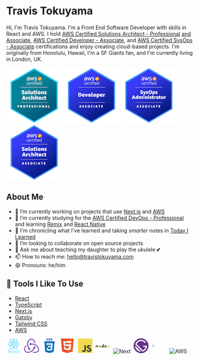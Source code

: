 # Travis Tokuyama

Hi, I'm Travis Tokuyama. I'm a Front End Software Developer with skills in React and AWS. I hold [AWS Certified Solutions Architect - Professional](https://www.credly.com/badges/1a190ceb-f2ba-45ac-8c13-b35c5fbcadc5/public_url) [and Associate](https://www.credly.com/badges/5d8dd135-a030-46b0-98f3-1d23a82e5b82/public_url), [AWS Certified Developer - Associate](https://www.credly.com/badges/7515ae2a-f4f0-4703-a43d-b95d5f7ed54a/public_url), and [AWS Certified SysOps - Associate](https://www.credly.com/badges/bc8d564f-0a7c-417e-add5-d4d51177900b/public_url) certifications and enjoy creating cloud-based projects. I'm originally from Honolulu, Hawaii, I'm a SF Giants fan, and I'm currently living in London, UK.

[![AWS SAP Badge](/awssap.png)](https://www.credly.com/badges/1a190ceb-f2ba-45ac-8c13-b35c5fbcadc5/public_url)
[![AWS CDA Badge](/awsda.png)](https://www.credly.com/badges/7515ae2a-f4f0-4703-a43d-b95d5f7ed54a/public_url)
[![AWS CSOA Badge](/awssoa.png)](https://www.credly.com/badges/bc8d564f-0a7c-417e-add5-d4d51177900b/public_url)
[![AWS CSAA Badge](/awscsaa.png)](https://www.credly.com/badges/5d8dd135-a030-46b0-98f3-1d23a82e5b82/public_url)

## About Me

- 🔭 I’m currently working on projects that use [Next.js](https://nextjs.org/) and [AWS](https://aws.amazon.com)
- 🌱 I’m currently studying for the [AWS Certified DevOps - Professional](https://aws.amazon.com/certification/certified-devops-engineer-professional) and learning [Remix](https://remix.run/) and [React Native](https://reactnative.dev/)
- :brain: I'm chronicling what I've learned and taking _smarter_ notes in [Today I Learned](https://github.com/trav15/til)
- 👯 I’m looking to collaborate on open source projects
- 💬 Ask me about teaching my daughter to play the ukulele :two_hearts:
- 📫 How to reach me: hello@travistokuyama.com
- 😄 Pronouns: he/him

## 🔧 Tools I Like To Use

- [React](https://reactjs.org/)
- [TypeScript](https://www.typescriptlang.org/)
- [Next.js](https://nextjs.org/)
- [Gatsby](https://www.gatsbyjs.com/)
- [Tailwind CSS](https://tailwindcss.com/)
- [AWS](https://aws.amazon.com/)

<p>
<img src="https://github.com/devicons/devicon/blob/master/icons/react/react-original-wordmark.svg" title="React" alt="React" width="40" height="40"/>&nbsp;
<img src="https://github.com/devicons/devicon/blob/master/icons/redux/redux-original.svg" title="Redux" alt="Redux " width="40" height="40"/>&nbsp;
<img src="https://github.com/devicons/devicon/blob/master/icons/css3/css3-plain-wordmark.svg"  title="CSS3" alt="CSS" width="40" height="40"/>&nbsp;
<img src="https://github.com/devicons/devicon/blob/master/icons/html5/html5-original.svg" title="HTML5" alt="HTML" width="40" height="40"/>&nbsp;
<img src="https://github.com/devicons/devicon/blob/master/icons/javascript/javascript-original.svg" title="JavaScript" alt="JavaScript" width="40" height="40"/>&nbsp;
<img src="https://github.com/devicons/devicon/blob/master/icons/nodejs/nodejs-original-wordmark.svg" title="NodeJS" alt="NodeJS" width="40" height="40"/>&nbsp;
<img src="https://cdn.jsdelivr.net/gh/devicons/devicon/icons/nextjs/nextjs-original-wordmark.svg" itle="Next" alt="Next" width="40" height="40"/>&nbsp;      
<img src="https://github.com/devicons/devicon/blob/master/icons/gatsby/gatsby-original.svg" title="Gatsby"  alt="Gatsby" width="40" height="40"/>&nbsp;
 <img src="https://github.com/devicons/devicon/blob/master/icons/tailwindcss/tailwindcss-original-wordmark.svg" title="TailwindCSS"  alt="TailwindCSS" width="40" height="40"/>&nbsp;
<img src="https://cdn.jsdelivr.net/gh/devicons/devicon/icons/amazonwebservices/amazonwebservices-original-wordmark.svg" title="AWS" alt="AWS" width="40" height="40"/>&nbsp;
</p>
